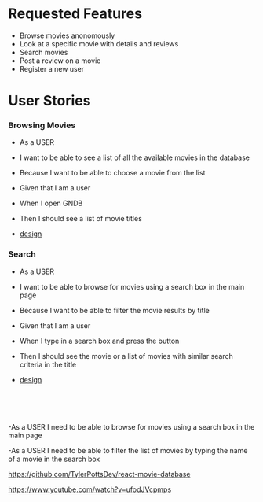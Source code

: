 # Requested Features
- Browse movies anonomously
- Look at a specific movie with details and reviews
- Search movies
- Post a review on a movie
- Register a new user


# User Stories

### Browsing Movies

- As a USER
- I want to be able to see a list of all the available movies in the database
- Because I want to be able to choose a movie from the list

- Given that I am a user
- When I open GNDB
- Then I should see a list of movie titles

- [design](images/Browse-Movies.png)

### Search

- As a USER
- I want to be able to browse for movies using a search box in the main page
- Because I want to be able to filter the movie results by title

- Given that I am a user
- When I type in a search box and press the button
- Then I should see the movie or a list of movies with similar search criteria in the title

- [design](images/Search.png)

<br>
<br>
<br>

-As a USER I need to be able to browse for movies using a search box in the main page

-As a USER I need to be able to filter the list of movies by typing the name of a movie in the search box

https://github.com/TylerPottsDev/react-movie-database

https://www.youtube.com/watch?v=ufodJVcpmps
